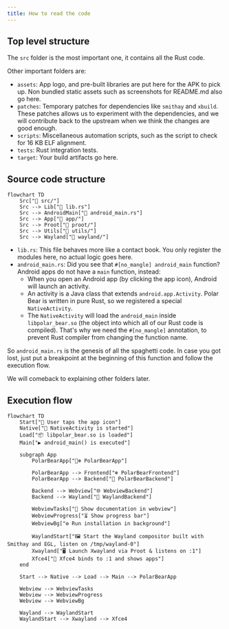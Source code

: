 ```yaml
---
title: How to read the code
---
```


## Top level structure

The `src` folder is the most important one, it contains all the Rust code.

Other important folders are:

- `assets`: App logo, and pre-built libraries are put here for the APK to pick up. Non bundled static assets such as screenshots for README.md also go here.
- `patches`: Temporary patches for dependencies like `smithay` and `xbuild`. These patches allows us to experiment with the dependencies, and we will contribute back to the upstream when we think the changes are good enough.
- `scripts`: Miscellaneous automation scripts, such as the script to check for 16 KB ELF alignment.
- `tests`: Rust integration tests.
- `target`: Your build artifacts go here.

## Source code structure

```mermaid
flowchart TD
    Src["📁 src/"]
    Src --> Lib["📄 lib.rs"]
    Src --> AndroidMain["📄 android_main.rs"]
    Src --> App["📁 app/"]
    Src --> Proot["📁 proot/"]
    Src --> Utils["📁 utils/"]
    Src --> Wayland["📁 wayland/"]
```

- `lib.rs`: This file behaves more like a contact book. You only register the modules here, no actual logic goes here.
- `android_main.rs`: Did you see that `#[no_mangle] android_main` function? Android apps do not have a `main` function, instead:
  - When you open an Android app (by clicking the app icon), Android will launch an activity.
  - An activity is a Java class that extends `android.app.Activity`. Polar Bear is written in pure Rust, so we registered a special `NativeActivity`.
  - The `NativeActivity` will load the `android_main` inside `libpolar_bear.so` (the object into which all of our Rust code is compiled). That's why we need the `#[no_mangle]` annotation, to prevent Rust compiler from changing the function name.

So `android_main.rs` is the genesis of all the spaghetti code. In case you got lost, just put a breakpoint at the beginning of this function and follow the execution flow.

We will comeback to explaining other folders later.

## Execution flow

```mermaid
flowchart TD
    Start["🚀 User taps the app icon"]
    Native["📱 NativeActivity is started"]
    Load["📦 libpolar_bear.so is loaded"]
    Main["▶️ android_main() is executed"]

    subgraph App
        PolarBearApp["🐻‍❄️ PolarBearApp"]

        PolarBearApp --> Frontend["❄️ PolarBearFrontend"]
        PolarBearApp --> Backend["🐻 PolarBearBackend"]

        Backend --> Webview["🌐 WebviewBackend"]
        Backend --> Wayland["🎨 WaylandBackend"]

        WebviewTasks["📘 Show documentation in webview"]
        WebviewProgress["⏳ Show progress bar"]
        WebviewBg["⚙️ Run installation in background"]

        WaylandStart["🖼️ Start the Wayland compositor built with Smithay and EGL, listen on /tmp/wayland-0"]
        Xwayland["🖥️ Launch Xwayland via Proot & listens on :1"]
        Xfce4["🧩 Xfce4 binds to :1 and shows apps"]
    end

    Start --> Native --> Load --> Main --> PolarBearApp

    Webview --> WebviewTasks
    Webview --> WebviewProgress
    Webview --> WebviewBg

    Wayland --> WaylandStart
    WaylandStart --> Xwayland --> Xfce4
```
